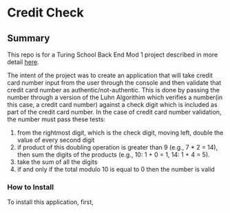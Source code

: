 # Credit Check

## Summary
This repo is for a Turing School Back End Mod 1 project described in more detail [here](http://backend.turing.io/module1/projects/credit_check).

The intent of the project was to create an application that will take credit card number input from the user through the console and then validate that credit card number as authentic/not-authentic.  This is done by passing the number through a version of the Luhn Algorithim which verifies a number(in this case, a credit card number) against a check digit which is included as part of the credit card number.  In the case of credit card number validation, the number must pass these tests:

1. from the rightmost digit, which is the check digit, moving left, double the value of every second digit
2. if product of this doubling operation is greater than 9 (e.g., 7 * 2 = 14), then sum the digits of the products (e.g., 10: 1 + 0 = 1, 14: 1 + 4 = 5).
3. take the sum of all the digits
4. if and only if the total modulo 10 is equal to 0 then the number is valid

### How to Install

To install this application, first, 
